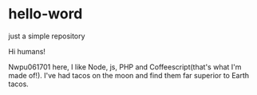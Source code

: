 # hello-word
just a simple repository


Hi humans!

Nwpu061701 here, I like Node, js, PHP and Coffeescript(that's what I'm made of!).
I've had tacos on the moon and find them far superior to Earth tacos.
